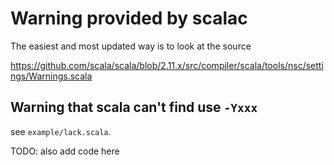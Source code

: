 # Warning provided by scalac

The easiest and most updated way is to look at the source

https://github.com/scala/scala/blob/2.11.x/src/compiler/scala/tools/nsc/settings/Warnings.scala

## Warning that scala can't find use `-Yxxx`

see `example/lack.scala`.

TODO: also add code here
